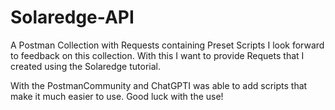 # Solaredge-API
A Postman Collection with Requests containing Preset Scripts
I look forward to feedback on this collection. With this I want to provide Requets that I created using the Solaredge tutorial. 

With the PostmanCommunity and ChatGPTI was able to add scripts that make it much easier to use. Good luck with the use!
